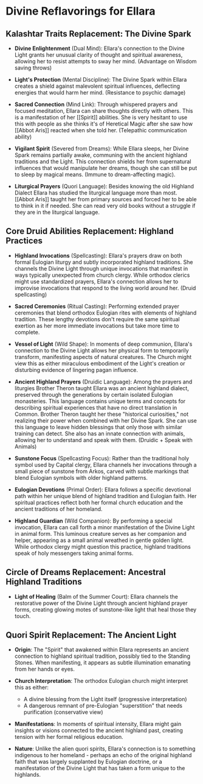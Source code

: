 # Divine Reflavorings for Ellara

## Kalashtar Traits Replacement: The Divine Spark

- **Divine Enlightenment** (Dual Mind): Ellara's connection to the Divine Light grants her unusual clarity of thought and spiritual awareness, allowing her to resist attempts to sway her mind. (Advantage on Wisdom saving throws)

- **Light's Protection** (Mental Discipline): The Divine Spark within Ellara creates a shield against malevolent spiritual influences, deflecting energies that would harm her mind. (Resistance to psychic damage)

- **Sacred Connection** (Mind Link): Through whispered prayers and focused meditation, Ellara can share thoughts directly with others. This is a manifestation of her [[Spirit]] abilities. She is very hesitant to use this with people as she thinks it's of Heretical Magic after she saw how [[Abbot Aris]] reacted when she told her. (Telepathic communication ability)

- **Vigilant Spirit** (Severed from Dreams): While Ellara sleeps, her Divine Spark remains partially awake, communing with the ancient highland traditions and the Light. This connection shields her from supernatural influences that would manipulate her dreams, though she can still be put to sleep by magical means. (Immune to dream-affecting magic). 

- **Liturgical Prayers** (Quori Language): Besides knowing the old Highland Dialect Ellara has studied the liturgical language more than most. [[Abbot Aris]] taught her from primary sources and forced her to be able to think in it if needed. She can read very old books without a struggle if they are in the liturgical language.

## Core Druid Abilities Replacement: Highland Practices

- **Highland Invocations** (Spellcasting): Ellara's prayers draw on both formal Eulogian liturgy and subtly incorporated highland traditions. She channels the Divine Light through unique invocations that manifest in ways typically unexpected from church clergy. While orthodox clerics might use standardized prayers, Ellara's connection allows her to improvise invocations that respond to the living world around her. (Druid spellcasting)

- **Sacred Ceremonies** (Ritual Casting): Performing extended prayer ceremonies that blend orthodox Eulogian rites with elements of highland tradition. These lengthy devotions don't require the same spiritual exertion as her more immediate invocations but take more time to complete.

- **Vessel of Light** (Wild Shape): In moments of deep communion, Ellara's connection to the Divine Light allows her physical form to temporarily transform, manifesting aspects of natural creatures. The Church might view this as either miraculous embodiment of the Light's creation or disturbing evidence of lingering pagan influence.

- **Ancient Highland Prayers** (Druidic Language): Among the prayers and liturgies Brother Theron taught Ellara was an ancient highland dialect, preserved through the generations by certain isolated Eulogian monasteries. This language contains unique terms and concepts for describing spiritual experiences that have no direct translation in Common. Brother Theron taught her these "historical curiosities," not realizing their power when combined with her Divine Spark. She can use this language to leave hidden blessings that only those with similar training can detect. She also has an innate connection with animals, allowing her to understand and speak with them. (Druidic + Speak with Animals)

- **Sunstone Focus** (Spellcasting Focus): Rather than the traditional holy symbol used by Capital clergy, Ellara channels her invocations through a small piece of sunstone from Arkos, carved with subtle markings that blend Eulogian symbols with older highland patterns.

- **Eulogian Devotions** (Primal Order): Ellara follows a specific devotional path within her unique blend of highland tradition and Eulogian faith. Her spiritual practices reflect both her formal church education and the ancient traditions of her homeland.

- **Highland Guardian** (Wild Companion): By performing a special invocation, Ellara can call forth a minor manifestation of the Divine Light in animal form. This luminous creature serves as her companion and helper, appearing as a small animal wreathed in gentle golden light. While orthodox clergy might question this practice, highland traditions speak of holy messengers taking animal forms.
<!-- 
- **Divine Resurgence** (Wild Resurgence): In moments of need, Ellara can draw deeply on her Divine Spark, trading one form of spiritual energy for another. She can channel the energy she would use for physical transformation into additional prayers, or sacrifice a prayer to fuel her transformation abilities.

- **Light's Wrath** (Elemental Fury): When provoked or protecting the innocent, Ellara can channel the Divine Light's more forceful aspects. This manifests either as empowered prayers (cantrips) that reach much further than normal, or as divine energy that infuses her transformed state with additional power. -->

## Circle of Dreams Replacement: Ancestral Highland Traditions

- **Light of Healing** (Balm of the Summer Court): Ellara channels the restorative power of the Divine Light through ancient highland prayer forms, creating glowing motes of sunstone-like light that heal those they touch.

<!-- - **Sanctuary of the Steadfast Light** (Hearth of Moonlight and Shadow): By performing a ritual combining orthodox prayers with subtle highland traditions, Ellara creates a protected space bathed in gentle illumination reminiscent of Arkos' sunstone.

- **Paths of Divine Revelation** (Hidden Paths): Drawing on her spiritual connection, Ellara briefly steps through the veil between physical and divine realms, allowing instantaneous travel as described in certain mystical Eulogian texts.

- **Communion of Souls** (Walker in Dreams): Through deep meditation using techniques taught by Brother Theron (though he may not have realized their full potential), Ellara can reach out to others through dream-like visions.

- **Nature Connection**: Her affinity with plants and animals comes from the highland interpretation of Eulogian teachings - that the Divine Light dwells within all creation and can be accessed through proper spiritual attunement. -->

## Quori Spirit Replacement: The Ancient Light

- **Origin**: The "Spirit" that awakened within Ellara represents an ancient connection to highland spiritual tradition, possibly tied to the Standing Stones. When manifesting, it appears as subtle illumination emanating from her hands or eyes.

- **Church Interpretation**: The orthodox Eulogian church might interpret this as either:
  * A divine blessing from the Light itself (progressive interpretation)
  * A dangerous remnant of pre-Eulogian "superstition" that needs purification (conservative view)

- **Manifestations**: In moments of spiritual intensity, Ellara might gain insights or visions connected to the ancient highland past, creating tension with her formal religious education.

- **Nature**: Unlike the alien quori spirits, Ellara's connection is to something indigenous to her homeland - perhaps an echo of the original highland faith that was largely supplanted by Eulogian doctrine, or a manifestation of the Divine Light that has taken a form unique to the highlands.